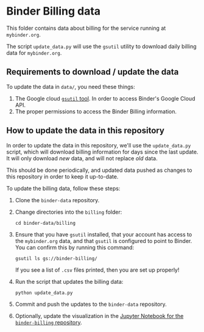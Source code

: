 # Binder Billing data

This folder contains data about billing for the service running at `mybinder.org`.

The script `update_data.py` will use the `gsutil` utility to download daily
billing data for `mybinder.org`.

## Requirements to download / update the data

To update the data in `data/`, you need these things:

1. The Google cloud [`gsutil` tool](https://cloud.google.com/storage/docs/gsutil).
   In order to access Binder's Google Cloud API.
2. The proper permissions to access the Binder Billing information.

## How to update the data in this repository

In order to update the data in this repository, we'll use the `update_data.py`
script, which will download billing information for days since the last update.
It will only download *new* data, and will not replace *old* data.

This should be done periodically, and updated data pushed as changes to this
repository in order to keep it up-to-date.

To update the billing data, follow these steps:

1. Clone the `binder-data` repository.
2. Change directories into the `billing` folder:

   ```
   cd binder-data/billing
   ```
3. Ensure that you have `gsutil` installed, that your account has access to the
   `mybinder.org` data, and that `gsutil` is configured to point to Binder. You
   can confirm this by running this command:

   ```
   gsutil ls gs://binder-billing/
   ```

   If you see a list of `.csv` files printed, then you are set up properly!
4. Run the script that updates the billing data:

   ```
   python update_data.py
   ```
5. Commit and push the updates to the `binder-data` repository.
6. Optionally, update the visualization in the [Jupyter Notebook for the
   `binder-billing` repository](https://github.com/jupyterhub/binder-billing/blob/master/analyze_data.ipynb).

